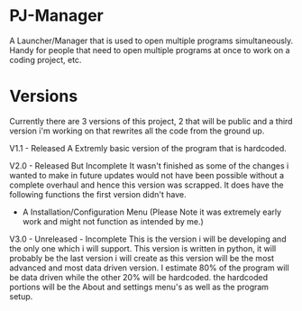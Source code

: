 # PJ-Manager
A Launcher/Manager that is used to open multiple programs simultaneously. Handy for people that need to open multiple programs at once to work on a coding project, etc.

# Versions
Currently there are 3 versions of this project, 2 that will be public and a third version i'm working on that rewrites all the code from the ground up.

V1.1 - Released
A Extremly basic version of the program that is hardcoded.

V2.0 - Released But Incomplete
It wasn't finished as some of the changes i wanted to make in future updates would not have been possible without a complete overhaul and hence this version was scrapped.
It does have the following functions the first version didn't have.
 - A Installation/Configuration Menu (Please Note it was extremely early work and might not function as intended by me.)

V3.0 - Unreleased - Incomplete
This is the version i will be developing and the only one which i will support.
This version is written in python, it will probably be the last version i will create as this version will be the most advanced and most data driven version.
I estimate 80% of the program will be data driven while the other 20% will be hardcoded.
the hardcoded portions will be the About and settings menu's as well as the program setup.